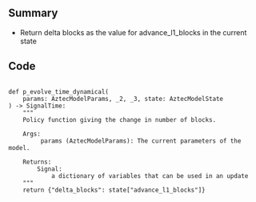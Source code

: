 ## Summary
- Return delta blocks as the value for advance_l1_blocks in the current state

## Code

<pre lang="python"><code>
def p_evolve_time_dynamical(
    params: AztecModelParams, _2, _3, state: AztecModelState
) -> SignalTime:
    """
    Policy function giving the change in number of blocks.

    Args:
         params (AztecModelParams): The current parameters of the model.

    Returns:
        Signal:
            a dictionary of variables that can be used in an update
    """
    return {"delta_blocks": state["advance_l1_blocks"]}

</code></pre>